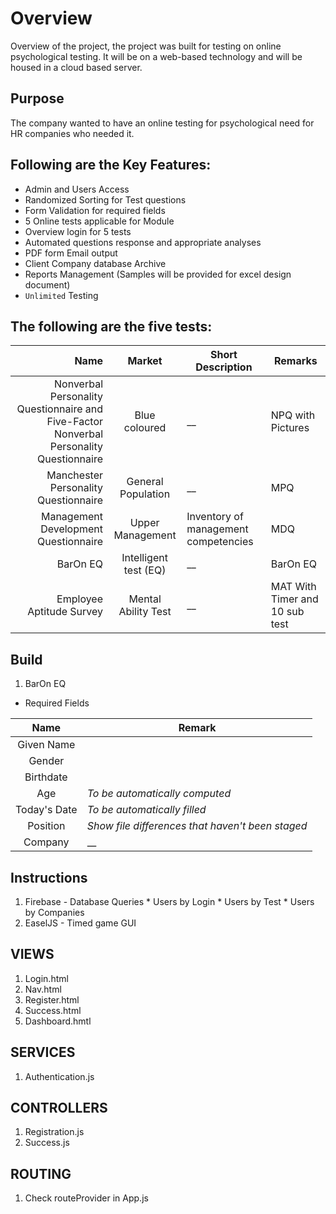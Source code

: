 # Overview
Overview of the project, the project was built for testing on online
psychological testing. It will be on a web-based technology and will be
housed in a cloud based server.

## Purpose
The company wanted to have an online testing for psychological need for HR
companies who needed it.

## Following are the Key Features:
- Admin and Users Access
- Randomized Sorting for Test questions
- Form Validation for required fields
- 5 Online tests applicable for Module
- Overview login for 5 tests
- Automated questions response and appropriate analyses
- PDF form Email output
- Client Company database Archive
- Reports Management (Samples will be provided for excel design document)
- `Unlimited` Testing


## The following are the five tests:

| Name | Market | Short Description | Remarks |
| ---: | :---: | --- | --- |
| Nonverbal Personality Questionnaire and Five-Factor Nonverbal Personality Questionnaire | Blue coloured | __ | NPQ with Pictures |
| Manchester Personality Questionnaire | General Population | __ | MPQ |
| Management Development Questionnaire | Upper Management | Inventory of management competencies | MDQ |
| BarOn EQ | Intelligent test (EQ) | __ | BarOn EQ |
| Employee Aptitude Survey | Mental Ability Test | __ | MAT With Timer and 10 sub test |

## Build

1. BarOn EQ
  * Required Fields

| Name | Remark |
| :---: | --- |
| Given Name |  |
| Gender |  |
| Birthdate |  |
| Age | _To be automatically computed_ |
| Today's Date | _To be automatically filled_ |
| Position | _Show file differences that haven't been staged_ |
| Company |  __ |

## Instructions
  1. Firebase - Database Queries 
    * Users by Login
    * Users by Test
    * Users by Companies
  2. EaselJS - Timed game GUI
  
## VIEWS
  1. Login.html
  2. Nav.html
  3. Register.html
  4. Success.html
  5. Dashboard.hmtl

## SERVICES
  1. Authentication.js
  
## CONTROLLERS
  1. Registration.js
  2. Success.js

## ROUTING
  1. Check routeProvider in App.js 

